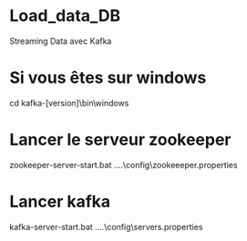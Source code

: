 # Load_data_DB
Streaming Data avec Kafka
# Si vous êtes sur windows
cd kafka-[version]\bin\windows
# Lancer le serveur zookeeper
zookeeper-server-start.bat ..\..\config\zookeeeper.properties
# Lancer kafka
kafka-server-start.bat ..\..\config\servers.properties
